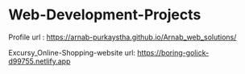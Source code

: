 # Web-Development-Projects
Profile url : https://arnab-purkaystha.github.io/Arnab_web_solutions/

Excursy_Online-Shopping-website url:  https://boring-golick-d99755.netlify.app

